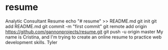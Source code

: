 # resume
Analytic Consultant Resume
echo "# resume" >> README.md
git init
git add README.md
git commit -m "first commit"
git remote add origin https://github.com/gannonprojects/resume.git
git push -u origin master
My name is Cristina, and I'm trying to create an online resume to practice web development skills.
Tyler
